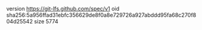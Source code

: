 version https://git-lfs.github.com/spec/v1
oid sha256:5a956ffad31ebfc356629de8f0a8e729726a927abddd95fa68c270f804d25542
size 5774
